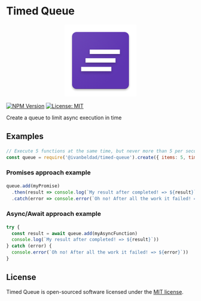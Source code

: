 # Timed Queue

<p align="center">
  <img src="https://raw.githubusercontent.com/ivanbeldad/timed-queue/master/logo/logo.png">
</p>

[![NPM Version](https://img.shields.io/npm/v/@ivanbeldad/timed-queue.svg)](https://www.npmjs.com/package/@ivanbeldad/timed-queue)
[![License: MIT](https://img.shields.io/badge/license-MIT-yellow.svg)](https://github.com/ivanbeldad/timed-queue/blob/master/LICENSE)

Create a queue to limit async execution in time

## Examples

```javascript
// Execute 5 functions at the same time, but never more than 5 per second.
const queue = require('@ivanbeldad/timed-queue').create({ items: 5, time: 1000 })
```

### Promises approach example

```javascript
queue.add(myPromise)
  .then(result => console.log(`My result after completed! => ${result}`))
  .catch(error => console.error(`Oh no! After all the work it failed! => ${error}`))
```

### Async/Await approach example

```javascript
try {
  const result = await queue.add(myAsyncFunction)
  console.log(`My result after completed! => ${result}`))
} catch (error) {
  console.error(`Oh no! After all the work it failed! => ${error}`))
}
```

## License

Timed Queue is open-sourced software licensed under
the [MIT license](https://github.com/ivanbeldad/timed-queue/blob/master/LICENSE).
